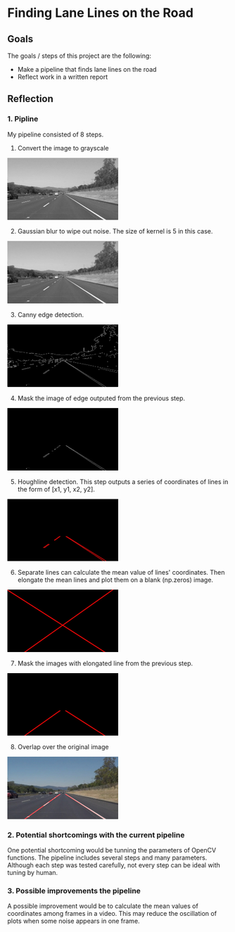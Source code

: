 # **Finding Lane Lines on the Road**


## Goals

The goals / steps of this project are the following:
* Make a pipeline that finds lane lines on the road
* Reflect work in a written report


[//]: # (Image References)

[blur]: ./examples/blur.jpg "Blur"
[canny]: ./examples/canny.jpg "Canny"
[masked_canny]: ./examples/masked_canny.jpg "Masked Canny"
[hough]: ./examples/hough_lines.jpg "Hough Lines"
[long_lines]: ./examples/long_lines.jpg "Long Lines"
[long_lines_mask]: ./examples/long_lines_mask.jpg "Masked Long Lines"
[overlapped]: ./examples/overlapped.jpg "Overlapped"


## Reflection

### 1. Pipline

My pipeline consisted of 8 steps.

1. Convert the image to grayscale
<img src="./examples/gray.jpg" height="50%" width="50%">

2. Gaussian blur to wipe out noise. The size of kernel is 5 in this case.
<img src="./examples/blur.jpg" height="50%" width="50%">

3. Canny edge detection.
<img src="./examples/canny.jpg" height="50%" width="50%">

4. Mask the image of edge outputed from the previous step.
<img src="./examples/masked_canny.jpg" height="50%" width="50%">

5. Houghline detection. This step outputs a series of coordinates of lines in the form
of [x1, y1, x2, y2].
<img src="./examples/hough_lines.jpg" height="50%" width="50%">

6. Separate lines can calculate the mean value of lines' coordinates. Then elongate the mean lines
and plot them on a blank (np.zeros) image.
<img src="./examples/long_lines.jpg" height="50%" width="50%">

7. Mask the images with elongated line from the previous step.
<img src="./examples/long_lines_mask.jpg" height="50%" width="50%">

8. Overlap over the original image
<img src="./examples/overlapped.jpg" height="50%" width="50%">

### 2. Potential shortcomings with the current pipeline

One potential shortcoming would be tunning the parameters of OpenCV functions. The pipeline
includes several steps and many parameters. Although each step was tested carefully,
not every step can be ideal with tuning by human.

### 3. Possible improvements the pipeline

A possible improvement would be to calculate the mean values of coordinates among frames
in a video. This may reduce the oscillation of plots when some noise appears in one frame.

